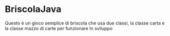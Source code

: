 # BriscolaJava
Questo è un gioco semplice di briscola che usa due classi, la classe carta e la classe mazzo di carte per funzionare
In sviluppo

